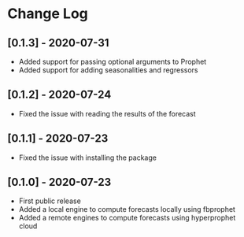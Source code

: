 # Change Log

## [0.1.3] - 2020-07-31
* Added support for passing optional arguments to Prophet
* Added support for adding seasonalities and regressors

## [0.1.2] - 2020-07-24
* Fixed the issue with reading the results of the forecast

## [0.1.1] - 2020-07-23
* Fixed the issue with installing the package

## [0.1.0] - 2020-07-23
* First public release
* Added a local engine to compute forecasts locally using fbprophet
* Added a remote engines to compute forecasts using hyperprophet cloud
